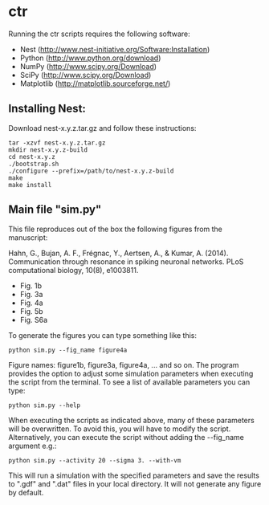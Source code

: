 ctr
===

Running the ctr scripts requires the following software:

  - Nest (http://www.nest-initiative.org/Software:Installation)
  - Python (http://www.python.org/download)
  - NumPy (http://www.scipy.org/Download)
  - SciPy (http://www.scipy.org/Download)
  - Matplotlib (http://matplotlib.sourceforge.net/) 

Installing Nest:
----------------

Download nest-x.y.z.tar.gz and follow these instructions:
  

```
tar -xzvf nest-x.y.z.tar.gz
mkdir nest-x.y.z-build
cd nest-x.y.z
./bootstrap.sh
./configure --prefix=/path/to/nest-x.y.z-build
make
make install
```

Main file "sim.py"
-----------------

This file reproduces out of the box the following figures from the manuscript:

Hahn, G., Bujan, A. F., Frégnac, Y., Aertsen, A., & Kumar, A. (2014). Communication through resonance in spiking neuronal networks. PLoS computational biology, 10(8), e1003811.

- Fig. 1b
- Fig. 3a
- Fig. 4a
- Fig. 5b
- Fig. S6a

To generate the figures you can type something like this:

```
python sim.py --fig_name figure4a
```

Figure names: figure1b, figure3a, figure4a, ... and so on. The program provides the option to adjust 
some simulation parameters when executing the script from the terminal. To see a list of available
parameters you can type:

```
python sim.py --help
```

When executing the scripts as indicated above, many of these parameters will be overwritten. To avoid 
this, you will have to modify the script. Alternatively, you can execute the script without adding 
the --fig_name argument e.g.:

```
python sim.py --activity 20 --sigma 3. --with-vm
```

This will run a simulation with the specified parameters and save the results to ".gdf" and ".dat" files 
in your local directory. It will not generate any figure by default. 



